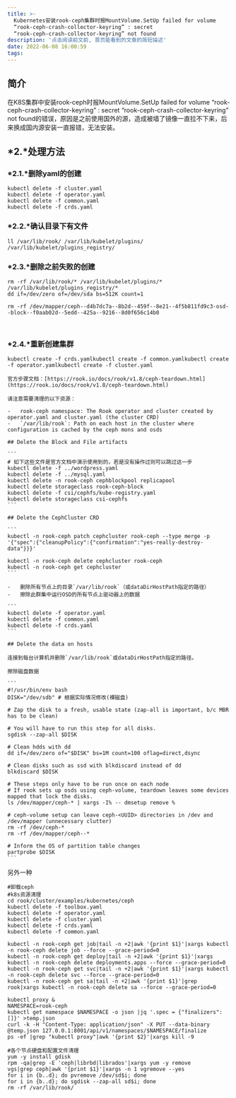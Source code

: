 ```yaml
---
title: >-
  Kubernetes安装rook-ceph集群时报MountVolume.SetUp failed for volume
  “rook-ceph-crash-collector-keyring” : secret
  “rook-ceph-crash-collector-keyring” not found
description: '点击阅读前文前, 首页能看到的文章的简短描述'
date: 2022-06-08 16:00:59
tags:
---
```


## 简介

在K8S集群中安装rook-ceph时报MountVolume.SetUp failed for volume “rook-ceph-crash-collector-keyring” : secret “rook-ceph-crash-collector-keyring” not found的错误，原因是之前使用国外的源，造成被墙了镜像一直拉不下来，后来换成国内源安装一直报错，无法安装。

## *2.*处理方法

### *2.1.*删除yaml的创建

```
kubectl delete -f cluster.yaml
kubectl delete -f operator.yaml
kubectl delete -f common.yaml
kubectl delete -f crds.yaml
```

### *2.2.*确认目录下有文件

```
ll /var/lib/rook/ /var/lib/kubelet/plugins/ /var/lib/kubelet/plugins_registry/
```

### *2.3.*删除之前失败的创建

```
rm -rf /var/lib/rook/* /var/lib/kubelet/plugins/* /var/lib/kubelet/plugins_registry/*
dd if=/dev/zero of=/dev/sda bs=512K count=1

rm -rf /dev/mapper/ceph--d4b7dc7a--8b2d--459f--8e21--4f5b811fd9c3-osd--block--f0aab02d--5edd--425a--9216--8d0f656c14b0



```

### *2.4.*重新创建集群

```
kubectl create -f crds.yamlkubectl create -f common.yamlkubectl create -f operator.yamlkubectl create -f cluster.yaml
```

````
官方步骤文档：[https://rook.io/docs/rook/v1.8/ceph-teardown.html](https://rook.io/docs/rook/v1.8/ceph-teardown.html)

请注意需要清理的以下资源：

-   rook-ceph namespace: The Rook operator and cluster created by operator.yaml and cluster.yaml (the cluster CRD)
-   `/var/lib/rook`: Path on each host in the cluster where configuration is cached by the ceph mons and osds

## Delete the Block and File artifacts

```
# 如下这些文件是官方文档中演示使用到的，若是没有操作过则可以跳过这一步
kubectl delete -f ../wordpress.yaml
kubectl delete -f ../mysql.yaml
kubectl delete -n rook-ceph cephblockpool replicapool
kubectl delete storageclass rook-ceph-block
kubectl delete -f csi/cephfs/kube-registry.yaml
kubectl delete storageclass csi-cephfs
```

## Delete the CephCluster CRD

```
kubectl -n rook-ceph patch cephcluster rook-ceph --type merge -p '{"spec":{"cleanupPolicy":{"confirmation":"yes-really-destroy-data"}}}'

kubectl -n rook-ceph delete cephcluster rook-ceph
kubectl -n rook-ceph get cephcluster
```

-   删除所有节点上的目录`/var/lib/rook`（或dataDirHostPath指定的路径）
-   擦除此群集中运行OSD的所有节点上驱动器上的数据

```
kubectl delete -f operator.yaml
kubectl delete -f common.yaml
kubectl delete -f crds.yaml
```

## Delete the data on hosts

连接到每台计算机并删除`/var/lib/rook`或dataDirHostPath指定的路径。

擦除磁盘数据

```
#!/usr/bin/env bash
DISK="/dev/sdb" # 根据实际情况修改(裸磁盘)

# Zap the disk to a fresh, usable state (zap-all is important, b/c MBR has to be clean)

# You will have to run this step for all disks.
sgdisk --zap-all $DISK

# Clean hdds with dd
dd if=/dev/zero of="$DISK" bs=1M count=100 oflag=direct,dsync

# Clean disks such as ssd with blkdiscard instead of dd
blkdiscard $DISK

# These steps only have to be run once on each node
# If rook sets up osds using ceph-volume, teardown leaves some devices mapped that lock the disks.
ls /dev/mapper/ceph-* | xargs -I% -- dmsetup remove %

# ceph-volume setup can leave ceph-<UUID> directories in /dev and /dev/mapper (unnecessary clutter)
rm -rf /dev/ceph-*
rm -rf /dev/mapper/ceph--*

# Inform the OS of partition table changes
partprobe $DISK
```
````

另外一种

```
#卸载ceph
#k8s资源清理
cd rook/cluster/examples/kubernetes/ceph
kubectl delete -f toolbox.yaml
kubectl delete -f operator.yaml 
kubectl delete -f cluster.yaml 
kubectl delete -f crds.yaml
kubectl delete -f common.yaml

kubectl -n rook-ceph get job|tail -n +2|awk '{print $1}'|xargs kubectl -n rook-ceph delete job --force --grace-period=0
kubectl -n rook-ceph get deploy|tail -n +2|awk '{print $1}'|xargs kubectl -n rook-ceph delete deployments.apps --force --grace-period=0
kubectl -n rook-ceph get svc|tail -n +2|awk '{print $1}'|xargs kubectl -n rook-ceph delete svc --force --grace-period=0
kubectl -n rook-ceph get sa|tail -n +2|awk '{print $1}'|grep rook|xargs kubectl -n rook-ceph delete sa --force --grace-period=0

kubectl proxy &
NAMESPACE=rook-ceph
kubectl get namespace $NAMESPACE -o json |jq '.spec = {"finalizers":[]}' >temp.json
curl -k -H "Content-Type: application/json" -X PUT --data-binary @temp.json 127.0.0.1:8001/api/v1/namespaces/$NAMESPACE/finalize
ps -ef |grep "kubectl proxy"|awk '{print $2}'|xargs kill -9

#各个节点硬盘和配置文件清理
yum -y install gdisk
rpm -qa|grep -E 'ceph|librbd|librados'|xargs yum -y remove
vgs|grep ceph|awk '{print $1}'|xargs -n 1 vgremove --yes
for i in {b..d}; do pvremove /dev/sd$i; done
for i in {b..d}; do sgdisk --zap-all sd$i; done
rm -rf /var/lib/rook/

```

